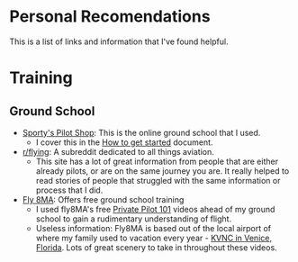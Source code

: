 # Personal Recomendations
This is a list of links and information that I've found helpful.
# Training
## Ground School
- [Sporty's Pilot Shop](https://sportys.com/): This is the online ground school that I used.
	- I cover this in the [How to get started](../gettingstarted.md) document.
- [r/flying](https://reddit.com/r/flying): A subreddit dedicated to all things aviation.
	- This site has a lot of great information from people that are either already pilots, or are on the same journey you are. It really helped to read stories of people that struggled with the same information or process that I did.
- [Fly 8MA](https://fly8ma.com): Offers free ground school training
	- I used fly8MA's free [Private Pilot 101](https://www.youtube.com/watch?v=G1v7KYjjtCI&list=PLnjaM9eVs4pvHFgcSAkepEbWwQpGtbY5c) videos ahead of my ground school to gain a rudimentary understanding of flight. 
	- Useless information: Fly8MA is based out of the local airport of where my family used to vacation every year - [KVNC in Venice, Florida](https://en.wikipedia.org/wiki/Venice_Municipal_Airport). Lots of great scenery to take in throughout these videos.